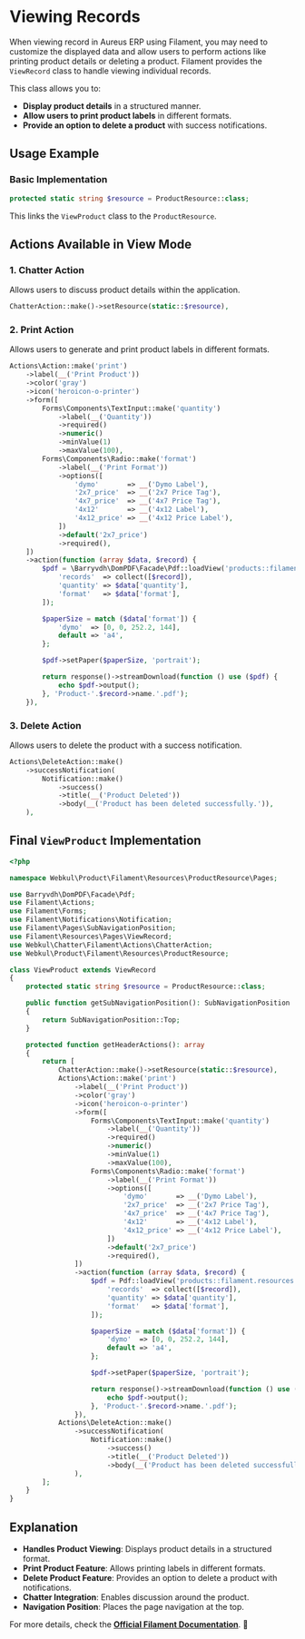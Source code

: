 # **Viewing Records**

When viewing record in Aureus ERP using Filament, you may need to customize the displayed data and allow users to perform actions like printing product details or deleting a product. Filament provides the `ViewRecord` class to handle viewing individual records.

This class allows you to:

- **Display product details** in a structured manner.
- **Allow users to print product labels** in different formats.
- **Provide an option to delete a product** with success notifications.

## **Usage Example**

### **Basic Implementation**

```php
protected static string $resource = ProductResource::class;
```

This links the `ViewProduct` class to the `ProductResource`.

## **Actions Available in View Mode**

### **1. Chatter Action**

Allows users to discuss product details within the application.

```php
ChatterAction::make()->setResource(static::$resource),
```

### **2. Print Action**

Allows users to generate and print product labels in different formats.

```php
Actions\Action::make('print')
    ->label(__('Print Product'))
    ->color('gray')
    ->icon('heroicon-o-printer')
    ->form([
        Forms\Components\TextInput::make('quantity')
            ->label(__('Quantity'))
            ->required()
            ->numeric()
            ->minValue(1)
            ->maxValue(100),
        Forms\Components\Radio::make('format')
            ->label(__('Print Format'))
            ->options([
                'dymo'       => __('Dymo Label'),
                '2x7_price'  => __('2x7 Price Tag'),
                '4x7_price'  => __('4x7 Price Tag'),
                '4x12'       => __('4x12 Label'),
                '4x12_price' => __('4x12 Price Label'),
            ])
            ->default('2x7_price')
            ->required(),
    ])
    ->action(function (array $data, $record) {
        $pdf = \Barryvdh\DomPDF\Facade\Pdf::loadView('products::filament.resources.products.actions.print', [
            'records'  => collect([$record]),
            'quantity' => $data['quantity'],
            'format'   => $data['format'],
        ]);

        $paperSize = match ($data['format']) {
            'dymo'  => [0, 0, 252.2, 144],
            default => 'a4',
        };

        $pdf->setPaper($paperSize, 'portrait');

        return response()->streamDownload(function () use ($pdf) {
            echo $pdf->output();
        }, 'Product-'.$record->name.'.pdf');
    }),
```

### **3. Delete Action**

Allows users to delete the product with a success notification.

```php
Actions\DeleteAction::make()
    ->successNotification(
        Notification::make()
            ->success()
            ->title(__('Product Deleted'))
            ->body(__('Product has been deleted successfully.')),
    ),
```

## **Final `ViewProduct` Implementation**

```php
<?php

namespace Webkul\Product\Filament\Resources\ProductResource\Pages;

use Barryvdh\DomPDF\Facade\Pdf;
use Filament\Actions;
use Filament\Forms;
use Filament\Notifications\Notification;
use Filament\Pages\SubNavigationPosition;
use Filament\Resources\Pages\ViewRecord;
use Webkul\Chatter\Filament\Actions\ChatterAction;
use Webkul\Product\Filament\Resources\ProductResource;

class ViewProduct extends ViewRecord
{
    protected static string $resource = ProductResource::class;

    public function getSubNavigationPosition(): SubNavigationPosition
    {
        return SubNavigationPosition::Top;
    }

    protected function getHeaderActions(): array
    {
        return [
            ChatterAction::make()->setResource(static::$resource),
            Actions\Action::make('print')
                ->label(__('Print Product'))
                ->color('gray')
                ->icon('heroicon-o-printer')
                ->form([
                    Forms\Components\TextInput::make('quantity')
                        ->label(__('Quantity'))
                        ->required()
                        ->numeric()
                        ->minValue(1)
                        ->maxValue(100),
                    Forms\Components\Radio::make('format')
                        ->label(__('Print Format'))
                        ->options([
                            'dymo'       => __('Dymo Label'),
                            '2x7_price'  => __('2x7 Price Tag'),
                            '4x7_price'  => __('4x7 Price Tag'),
                            '4x12'       => __('4x12 Label'),
                            '4x12_price' => __('4x12 Price Label'),
                        ])
                        ->default('2x7_price')
                        ->required(),
                ])
                ->action(function (array $data, $record) {
                    $pdf = Pdf::loadView('products::filament.resources.products.actions.print', [
                        'records'  => collect([$record]),
                        'quantity' => $data['quantity'],
                        'format'   => $data['format'],
                    ]);

                    $paperSize = match ($data['format']) {
                        'dymo'  => [0, 0, 252.2, 144],
                        default => 'a4',
                    };

                    $pdf->setPaper($paperSize, 'portrait');

                    return response()->streamDownload(function () use ($pdf) {
                        echo $pdf->output();
                    }, 'Product-'.$record->name.'.pdf');
                }),
            Actions\DeleteAction::make()
                ->successNotification(
                    Notification::make()
                        ->success()
                        ->title(__('Product Deleted'))
                        ->body(__('Product has been deleted successfully.')),
                ),
        ];
    }
}
```

## **Explanation**

- **Handles Product Viewing**: Displays product details in a structured format.
- **Print Product Feature**: Allows printing labels in different formats.
- **Delete Product Feature**: Provides an option to delete a product with notifications.
- **Chatter Integration**: Enables discussion around the product.
- **Navigation Position**: Places the page navigation at the top.

For more details, check the **[Official Filament Documentation](https://filamentphp.com/docs/3.x/panels/resources/viewing-records)**. 🚀
